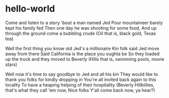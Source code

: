 # hello-world

Come and listen to a story 'bout a man named Jed
Pour mountaineer barely kept his family fed
Then one day he was shooting for some food,
And up through the ground come a bubbling crude
(Oil that is, black gold, Texas tea)

Well the first thing you know old Jed's a millionaire
Kin folk said Jed move away from there
Said California is the place you oughta be
So they loaded up the truck and they moved to Beverly
(Hills that is, swimming pools, movie stars)

Well now it's time to say goodbye to Jed and all his kin
They would like to thank you folks for kindly dropping in
You're all invited back again to this locality
To have a heaping helping of their hospitality
(Beverly Hillbillies, that's what they call 'em now,
Nice folks Y'all come back now, ya hear?)
